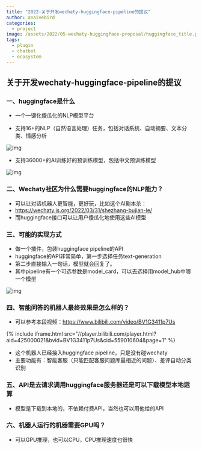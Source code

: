 ```yaml
---
title: "2022-关于开发wechaty-huggingface-pipeline的提议"
author: anaivebird
categories:
  - project
image: /assets/2022/05-wechaty-huggingface-proposal/huggingface_title.png
tags:
  - plugin
  - chatbot
  - ecosystem
---
```


## 关于开发wechaty-huggingface-pipeline的提议


### 一、huggingface是什么

- 一个一键化傻瓜化的NLP模型平台

- 支持16+的NLP（自然语言处理）任务，包括对话系统、自动摘要、文本分类、情感分析


![img](/assets/2022/05-wechaty-huggingface-proposal/huggingface1.png)

- 支持36000+的AI训练好的预训练模型，包括中文预训练模型

![img](/assets/2022/05-wechaty-huggingface-proposal/huggingface2.png)

### 二、Wechaty社区为什么需要huggingface的NLP能力？

- 可以让对话机器人更智能，更好玩，比如这个AI剧本杀：
- https://wechaty.js.org/2022/03/31/shezhang-bujian-le/
- 而huggingface接口可以让用户傻瓜化地使用这些AI模型

### 三、可能的实现方式

- 做一个插件，包装huggingface pipeline的API
- huggingface的API非常简单，第一步选择任务text-generation
- 第二步直接输入一句话，模型就会回复了。
- 其中pipeline有一个可选参数是model_card，可以去选择用model_hub中哪一个模型

![img](/assets/2022/05-wechaty-huggingface-proposal/huggingface3.png)

### 四、智能问答的机器人最终效果是怎么样的？

- 可以参考本段视频：https://www.bilibili.com/video/BV1G3411p7Us

{% include iframe.html src="//player.bilibili.com/player.html?aid=425000021&bvid=BV1G3411p7Us&cid=559010604&page=1" %}
- 这个机器人已经接入huggingface pipeline，只是没有碰wechaty
- 主要功能有：智能客服（只能匹配客服问题库最相近的问题）、差评自动分类识别

### 五、API是去请求调用huggingface服务器还是可以下载模型本地运算

- 模型是下载到本地的，不依赖付费API，当然也可以用他给的API

### 六、机器人运行的机器需要GPU吗？

- 可以GPU推理，也可以CPU，CPU推理速度也很快